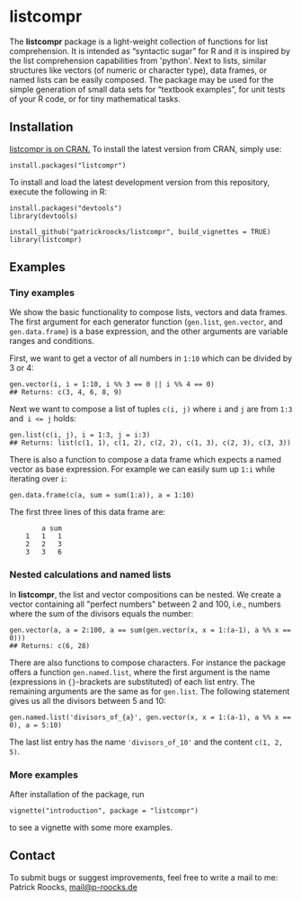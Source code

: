 # listcompr

The **listcompr** package is a light-weight collection of functions for list comprehension. It is intended as “syntactic sugar” for R and it is inspired by the list comprehension capabilities from 'python'. Next to lists, similar structures like vectors (of numeric or character type), data frames, or named lists can be easily composed. The package may be used for the simple generation of small data sets for “textbook examples”, for unit tests of your R code, or for tiny mathematical tasks.

## Installation

[listcompr is on CRAN.](https://cran.r-project.org/web/packages/listcompr/index.html) To install the latest version from CRAN, simply use:

    install.packages("listcompr")

To install and load the latest development version from this repository, execute the following in R:

    install.packages("devtools")
    library(devtools)

    install_github("patrickroocks/listcompr", build_vignettes = TRUE)
    library(listcompr)

## Examples

### Tiny examples

We show the basic functionality to compose lists, vectors and data frames.
The first argument for each generator function (`gen.list`, `gen.vector`, and `gen.data.frame`) is a base expression, and the other arguments are variable ranges and conditions.

First, we want to get a vector of all numbers in `1:10` which can be divided by 3 or 4:

    gen.vector(i, i = 1:10, i %% 3 == 0 || i %% 4 == 0)
    ## Returns: c(3, 4, 6, 8, 9)

Next we want to compose a list of tuples `c(i, j)` where `i` and `j` are from `1:3` and` i <= j` holds:

    gen.list(c(i, j), i = 1:3, j = i:3)
    ## Returns: list(c(1, 1), c(1, 2), c(2, 2), c(1, 3), c(2, 3), c(3, 3))

There is also a function to compose a data frame which expects a named vector as base expression.
For example we can easily sum up `1:i` while iterating over `i`:

    gen.data.frame(c(a, sum = sum(1:a)), a = 1:10)

The first three lines of this data frame are:

            a sum
        1   1   1
        2   2   3
        3   3   6

### Nested calculations and named lists

In **listcompr**, the list and vector compositions can be nested. 
We create a vector containing all "perfect numbers" between 2 and 100, i.e., numbers where the sum of the divisors equals the number:

    gen.vector(a, a = 2:100, a == sum(gen.vector(x, x = 1:(a-1), a %% x == 0)))
    ## Returns: c(6, 28)

There are also functions to compose characters. For instance the package offers a function `gen.named.list`, where the first argument is the name (expressions in `{}`-brackets are substituted) of each list entry. The remaining arguments are the same as for `gen.list`. The following statement gives us all the divisors between 5 and 10:

    gen.named.list('divisors_of_{a}', gen.vector(x, x = 1:(a-1), a %% x == 0), a = 5:10)
    
The last list entry has the name `'divisors_of_10'` and the content `c(1, 2, 5)`.

### More examples

After installation of the package, run

    vignette("introduction", package = "listcompr")

to see a vignette with some more examples.

## Contact

To submit bugs or suggest improvements, feel free to write a mail to me: Patrick Roocks, mail@p-roocks.de
